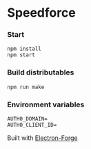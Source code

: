 # Speedforce

### Start

```
npm install
npm start
```

### Build distributables

```
npm run make
```

### Environment variables

```
AUTH0_DOMAIN=
AUTH0_CLIENT_ID=
```

Built with [Electron-Forge](https://www.electronforge.io/)
